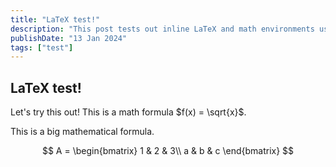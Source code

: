 ```yaml
---
title: "LaTeX test!"
description: "This post tests out inline LaTeX and math environments using rehype-katex and remark-math."
publishDate: "13 Jan 2024"
tags: ["test"]
---
```


## LaTeX test!
Let's try this out! This is a math formula $f(x) = \sqrt{x}$.

This is a big mathematical formula.

$$
A = \begin{bmatrix}
1 & 2 & 3\\
a & b & c
\end{bmatrix}
$$